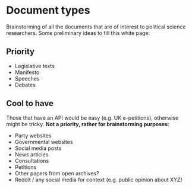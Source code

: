 # Document types



Brainstorming of all the documents that are of interest to political science researchers. Some preliminary ideas to fill this white page: 



## Priority

* Legislative texts
* Manifesto
* Speeches
* Debates



## Cool to have

Those that have an API would be easy (e.g. UK e-petitions), otherwise might be tricky. **Not a priority, rather for brainstorming purposes**:

* Party websites
* Governmental websites
* Social media posts
* News articles
* Consultations
* Petitions 
* Other papers from open archives?
* Reddit / any social media for context (e.g. public opinion about XYZ)

